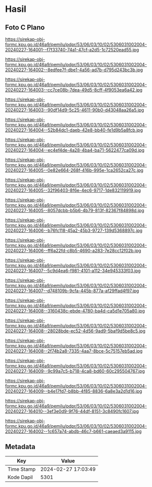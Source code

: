 # Hasil

## Foto C Plano

https://sirekap-obj-formc.kpu.go.id/46a9/pemilu/pdpr/53/06/03/10/02/5306031002004-20240227-164001--f7f33740-74a1-47cf-a2d5-1c72520ead55.jpg

https://sirekap-obj-formc.kpu.go.id/46a9/pemilu/pdpr/53/06/03/10/02/5306031002004-20240227-164002--8edfee7f-dbe1-4a56-ad7b-d795d243bc3b.jpg

https://sirekap-obj-formc.kpu.go.id/46a9/pemilu/pdpr/53/06/03/10/02/5306031002004-20240227-164003--cc7ce08b-7dea-49d5-8cff-4f9053ea6a42.jpg

https://sirekap-obj-formc.kpu.go.id/46a9/pemilu/pdpr/53/06/03/10/02/5306031002004-20240227-164003--90df14d9-5c25-4611-90b0-d43048aa26a5.jpg

https://sirekap-obj-formc.kpu.go.id/46a9/pemilu/pdpr/53/06/03/10/02/5306031002004-20240227-164004--52b84dc1-daeb-42e8-bb40-fe1d9b5a8fcb.jpg

https://sirekap-obj-formc.kpu.go.id/46a9/pemilu/pdpr/53/06/03/10/02/5306031002004-20240227-164004--ec4ef4de-4a28-4ba4-ba71-5622477ca09d.jpg

https://sirekap-obj-formc.kpu.go.id/46a9/pemilu/pdpr/53/06/03/10/02/5306031002004-20240227-164005--0e82e664-268f-416b-995e-1ca2652ca27c.jpg

https://sirekap-obj-formc.kpu.go.id/46a9/pemilu/pdpr/53/06/03/10/02/5306031002004-20240227-164005--32f96403-8f6e-4ec6-9717-1de832119919.jpg

https://sirekap-obj-formc.kpu.go.id/46a9/pemilu/pdpr/53/06/03/10/02/5306031002004-20240227-164005--8057dcbb-b5b6-4b79-813f-82367f84898d.jpg

https://sirekap-obj-formc.kpu.go.id/46a9/pemilu/pdpr/53/06/03/10/02/5306031002004-20240227-164006--b76fc118-45a2-45b3-9727-139d5368897c.jpg

https://sirekap-obj-formc.kpu.go.id/46a9/pemilu/pdpr/53/06/03/10/02/5306031002004-20240227-164006--ff6a22fd-c8b5-4690-a283-7e28cc12f02b.jpg

https://sirekap-obj-formc.kpu.go.id/46a9/pemilu/pdpr/53/06/03/10/02/5306031002004-20240227-164007--5c9d4ea6-f981-4101-a112-34e945333f03.jpg

https://sirekap-obj-formc.kpu.go.id/46a9/pemilu/pdpr/53/06/03/10/02/5306031002004-20240227-164007--d748109b-9cfa-445b-877a-af29ffad4f97.jpg

https://sirekap-obj-formc.kpu.go.id/46a9/pemilu/pdpr/53/06/03/10/02/5306031002004-20240227-164008--3160438c-ebde-4780-ba4d-ca5d1e705a80.jpg

https://sirekap-obj-formc.kpu.go.id/46a9/pemilu/pdpr/53/06/03/10/02/5306031002004-20240227-164008--28028bde-ec52-4d56-9ad9-5baf9d5be8c5.jpg

https://sirekap-obj-formc.kpu.go.id/46a9/pemilu/pdpr/53/06/03/10/02/5306031002004-20240227-164008--2f74b2a8-7335-4aa7-8bce-5c75157eb5ad.jpg

https://sirekap-obj-formc.kpu.go.id/46a9/pemilu/pdpr/53/06/03/10/02/5306031002004-20240227-164009--9c99a7c5-b718-4ca8-bd60-60c295504767.jpg

https://sirekap-obj-formc.kpu.go.id/46a9/pemilu/pdpr/53/06/03/10/02/5306031002004-20240227-164009--b4e17fd7-b8bb-4f85-8836-6a8e3a2d1d16.jpg

https://sirekap-obj-formc.kpu.go.id/46a9/pemilu/pdpr/53/06/03/10/02/5306031002004-20240227-164010--3ef3e0d9-9f76-44df-8151-3c8490fc1607.jpg

https://sirekap-obj-formc.kpu.go.id/46a9/pemilu/pdpr/53/06/03/10/02/5306031002004-20240227-164002--1c657a74-abdb-46c7-b661-caeaed3a9115.jpg


## Metadata

| Key        | Value               |
| ---------- | ------------------- |
| Time Stamp | 2024-02-27 17:03:49 |
| Kode Dapil | 5301                |



